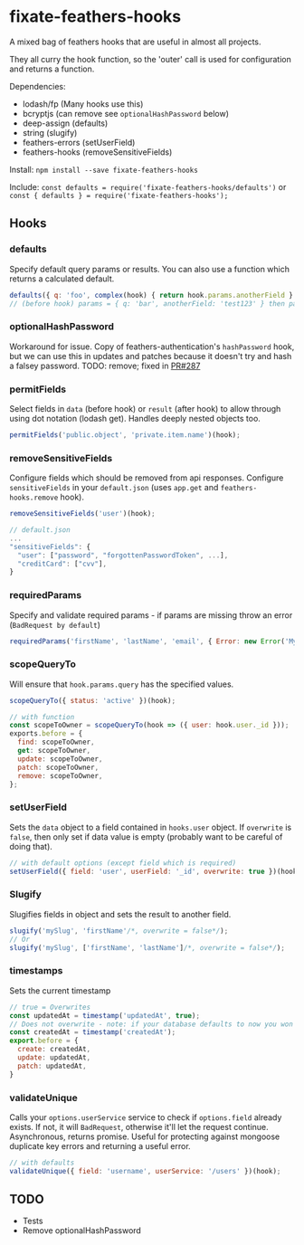 # fixate-feathers-hooks

A mixed bag of feathers hooks that are useful in almost all projects.

They all curry the hook function, so the 'outer' call is used for configuration and returns a
function.

Dependencies:

- lodash/fp (Many hooks use this)
- bcryptjs (can remove see `optionalHashPassword` below)
- deep-assign (defaults)
- string (slugify)
- feathers-errors (setUserField)
- feathers-hooks (removeSensitiveFields)

Install: `npm install --save fixate-feathers-hooks`

Include:
`const defaults = require('fixate-feathers-hooks/defaults')` or
`const { defaults } = require('fixate-feathers-hooks');`

## Hooks

### defaults

Specify default query params or results. You can also use a function which
returns a calculated default.

```javascript
defaults({ q: 'foo', complex(hook) { return hook.params.anotherField } }, { deep: true })(hook);
// (before hook) params = { q: 'bar', anotherField: 'test123' } then params.query will have { q:'bar', complex: 'test123' }
```

### optionalHashPassword

Workaround for issue. Copy of feathers-authentication's `hashPassword` hook, but we can use this in
updates and patches because it doesn't try and hash a falsey password.
TODO: remove; fixed in [PR#287](https://github.com/feathersjs/feathers-authentication/pull/287)

### permitFields

Select fields in `data` (before hook) or `result` (after hook) to allow through using dot notation
(lodash get). Handles deeply nested objects too.

```javascript
permitFields('public.object', 'private.item.name')(hook);
```

### removeSensitiveFields

Configure fields which should be removed from api responses.
Configure `sensitiveFields` in your `default.json` (uses `app.get` and `feathers-hooks.remove` hook).

```javascript
removeSensitiveFields('user')(hook);

// default.json
...
"sensitiveFields": {
  "user": ["password", "forgottenPasswordToken", ...],
  "creditCard": ["cvv"],
}
```

### requiredParams

Specify and validate required params - if params are missing throw an error (`BadRequest by default`)

```javascript
requiredParams('firstName', 'lastName', 'email', { Error: new Error('My custom error') })(hook);
```

### scopeQueryTo

Will ensure that `hook.params.query` has the specified values.

```javascript
scopeQueryTo({ status: 'active' })(hook);

// with function
const scopeToOwner = scopeQueryTo(hook => ({ user: hook.user._id }));
exports.before = {
  find: scopeToOwner,
  get: scopeToOwner,
  update: scopeToOwner,
  patch: scopeToOwner,
  remove: scopeToOwner,
};
```

### setUserField

Sets the `data` object to a field contained in `hooks.user` object.
If `overwrite` is `false`, then only set if data value is empty
(probably want to be careful of doing that).

```javascript
// with default options (except field which is required)
setUserField({ field: 'user', userField: '_id', overwrite: true })(hook);
```

### Slugify

Slugifies fields in object and sets the result to another field.

```javascript
slugify('mySlug', 'firstName'/*, overwrite = false*/);
// Or
slugify('mySlug', ['firstName', 'lastName']/*, overwrite = false*/);
```


### timestamps

Sets the current timestamp

```javascript
// true = Overwrites
const updatedAt = timestamp('updatedAt', true);
// Does not overwrite - note: if your database defaults to now you won't need this :)
const createdAt = timestamp('createdAt');
export.before = {
  create: createdAt,
  update: updatedAt,
  patch: updatedAt,
}
```

### validateUnique

Calls your `options.userService` service to check if `options.field` already exists. If not, it
will `BadRequest`, otherwise it'll let the request continue. Asynchronous, returns promise.
Useful for protecting against mongoose duplicate key errors and returning a useful error.

```javascript
// with defaults
validateUnique({ field: 'username', userService: '/users' })(hook);
```

## TODO

* Tests
* Remove optionalHashPassword

